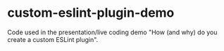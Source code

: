 # custom-eslint-plugin-demo
Code used in the presentation/live coding demo "How (and why) do you create a custom ESLint plugin".
